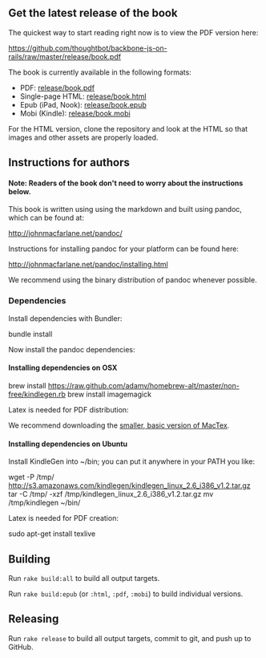 ## Get the latest release of the book

The quickest way to start reading right now is to view the PDF version here:

<https://github.com/thoughtbot/backbone-js-on-rails/raw/master/release/book.pdf>

The book is currently available in the following formats:

* PDF: [release/book.pdf](https://github.com/thoughtbot/backbone-js-on-rails/raw/master/release/book.pdf)
* Single-page HTML: [release/book.html](https://github.com/thoughtbot/backbone-js-on-rails/raw/master/release/book.html)
* Epub (iPad, Nook): [release/book.epub](https://github.com/thoughtbot/backbone-js-on-rails/raw/master/release/book.epub)
* Mobi (Kindle): [release/book.mobi](https://github.com/thoughtbot/backbone-js-on-rails/raw/master/release/book.mobi)

For the HTML version, clone the repository and look at the HTML so that images
and other assets are properly loaded.

## Instructions for authors

#### Note: Readers of the book don't need to worry about the instructions below.

This book is written using using the markdown and built using pandoc, which can
be found at:

<http://johnmacfarlane.net/pandoc/>

Instructions for installing pandoc for your platform can be found here:

<http://johnmacfarlane.net/pandoc/installing.html>

We recommend using the binary distribution of pandoc whenever possible.

### Dependencies

Install dependencies with Bundler:

  bundle install

Now install the pandoc dependencies:

#### Installing dependencies on OSX

  brew install https://raw.github.com/adamv/homebrew-alt/master/non-free/kindlegen.rb
  brew install imagemagick

Latex is needed for PDF distribution:

We recommend downloading the [smaller, basic version of MacTex](http://www.tug.org/mactex/morepackages.html).

#### Installing dependencies on Ubuntu

Install KindleGen into ~/bin; you can put it anywhere in your PATH you like:

   wget -P /tmp/ http://s3.amazonaws.com/kindlegen/kindlegen_linux_2.6_i386_v1.2.tar.gz
   tar -C /tmp/ -xzf /tmp/kindlegen_linux_2.6_i386_v1.2.tar.gz
   mv /tmp/kindlegen ~/bin/

Latex is needed for PDF creation:

   sudo apt-get install texlive

## Building

Run `rake build:all` to build all output targets.

Run `rake build:epub` (or `:html`, `:pdf`, `:mobi`) to build individual versions.

## Releasing

Run `rake release` to build all output targets, commit to git, and push up to
GitHub.
